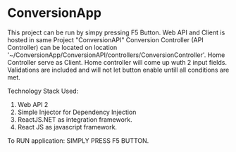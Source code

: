 # ConversionApp
This project can be run by simpy pressing F5 Button.
Web API and Client is hosted in same Project "ConversionAPI"
Conversion Controller (API Controller) can be located on location '~/ConversionApp/ConversionAPI/controllers/ConversionController'.
Home Controller serve as Client.
Home controller will come up wuth 2 input fields.
Validations are included and will not let button enable untill all conditions are met.

Technology Stack Used:
1. Web API 2
2. Simple Injector for Dependency Injection
3. ReactJS.NET as integration framework.
4. React JS as javascript framework.

To RUN application: SIMPLY PRESS F5 BUTTON.
